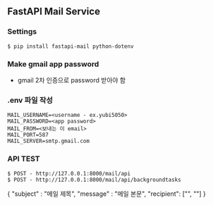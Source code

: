 ## FastAPI Mail Service 

### Settings

```
$ pip install fastapi-mail python-dotenv

```

### Make gmail app password
- gmail 2차 인증으로 password 받아야 함


### .env 파일 작성

``` 작성 예시
MAIL_USERNAME=<username - ex.yubi5050>
MAIL_PASSWORD=<app password>
MAIL_FROM=<보내는 이 email>
MAIL_PORT=587
MAIL_SERVER=smtp.gmail.com
```

### API TEST
```
$ POST - http://127.0.0.1:8000/mail/api
$ POST - http://127.0.0.1:8000/mail/api/backgroundtasks

```
{
    "subject" : "메일 제목",
    "message" : "메일 본문",
    "recipient": ["<YOUR EMAIL1>", "<YOUR EMAIL2>"]
}
```
